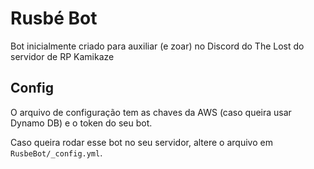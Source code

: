 # Rusbé Bot
Bot inicialmente criado para auxiliar (e zoar) no Discord do The Lost do servidor de RP Kamikaze

## Config
O arquivo de configuração tem as chaves da AWS (caso queira usar Dynamo DB) e o token do seu bot.

Caso queira rodar esse bot no seu servidor, altere o arquivo em `RusbeBot/_config.yml`.